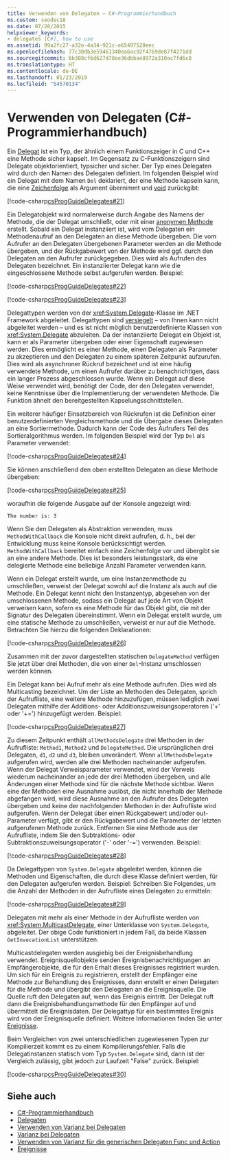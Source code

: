 ```yaml
---
title: Verwenden von Delegaten – C#-Programmierhandbuch
ms.custom: seodec18
ms.date: 07/20/2015
helpviewer_keywords:
- delegates [C#], how to use
ms.assetid: 99a2fc27-a32e-4a34-921c-e65497520eec
ms.openlocfilehash: 77c30db3e59461340ea6ac92f4769de87f4271dd
ms.sourcegitcommit: 6b308cf6d627d78ee36dbbae8972a310ac7fd6c8
ms.translationtype: HT
ms.contentlocale: de-DE
ms.lasthandoff: 01/23/2019
ms.locfileid: "54570134"
---
```

# <a name="using-delegates-c-programming-guide"></a>Verwenden von Delegaten (C#-Programmierhandbuch)
Ein [Delegat](../../../csharp/language-reference/keywords/delegate.md) ist ein Typ, der ähnlich einem Funktionszeiger in C und C++ eine Methode sicher kapselt. Im Gegensatz zu C-Funktionszeigern sind Delegate objektorientiert, typsicher und sicher. Der Typ eines Delegaten wird durch den Namen des Delegaten definiert. Im folgenden Beispiel wird ein Delegat mit dem Namen `Del` deklariert, der eine Methode kapseln kann, die eine [Zeichenfolge](../../../csharp/language-reference/keywords/string.md) als Argument übernimmt und [void](../../../csharp/language-reference/keywords/void.md) zurückgibt:  
  
 [!code-csharp[csProgGuideDelegates#21](../../../csharp/programming-guide/delegates/codesnippet/CSharp/using-delegates_1.cs)]  
  
 Ein Delegatobjekt wird normalerweise durch Angabe des Namens der Methode, die der Delegat umschließt, oder mit einer [anonymen Methode](../../../csharp/programming-guide/statements-expressions-operators/anonymous-methods.md) erstellt. Sobald ein Delegat instanziiert ist, wird vom Delegaten ein Methodenaufruf an den Delegaten an diese Methode übergeben. Die vom Aufrufer an den Delegaten übergebenen Parameter werden an die Methode übergeben, und der Rückgabewert von der Methode wird ggf. durch den Delegaten an den Aufrufer zurückgegeben. Dies wird als Aufrufen des Delegaten bezeichnet. Ein instanziierter Delegat kann wie die eingeschlossene Methode selbst aufgerufen werden. Beispiel:  
  
 [!code-csharp[csProgGuideDelegates#22](../../../csharp/programming-guide/delegates/codesnippet/CSharp/using-delegates_2.cs)]  
  
 [!code-csharp[csProgGuideDelegates#23](../../../csharp/programming-guide/delegates/codesnippet/CSharp/using-delegates_3.cs)]  
  
 Delegattypen werden von der <xref:System.Delegate>-Klasse im .NET Framework abgeleitet. Delegattypen sind [versiegelt](../../../csharp/language-reference/keywords/sealed.md) – von Ihnen kann nicht abgeleitet werden – und es ist nicht möglich benutzerdefinierte Klassen von <xref:System.Delegate> abzuleiten. Da der instanziierte Delegat ein Objekt ist, kann er als Parameter übergeben oder einer Eigenschaft zugewiesen werden. Dies ermöglicht es einer Methode, einen Delegaten als Parameter zu akzeptieren und den Delegaten zu einem späteren Zeitpunkt aufzurufen. Dies wird als asynchroner Rückruf bezeichnet und ist eine häufig verwendete Methode, um einen Aufrufer darüber zu benachrichtigen, dass ein langer Prozess abgeschlossen wurde. Wenn ein Delegat auf diese Weise verwendet wird, benötigt der Code, der den Delegaten verwendet, keine Kenntnisse über die Implementierung der verwendeten Methode. Die Funktion ähnelt den bereitgestellten Kapselungsschnittstellen.  
  
 Ein weiterer häufiger Einsatzbereich von Rückrufen ist die Definition einer benutzerdefinierten Vergleichsmethode und die Übergabe dieses Delegaten an eine Sortiermethode. Dadurch kann der Code des Aufrufers Teil des Sortieralgorithmus werden. Im folgenden Beispiel wird der Typ `Del` als Parameter verwendet:  
  
 [!code-csharp[csProgGuideDelegates#24](../../../csharp/programming-guide/delegates/codesnippet/CSharp/using-delegates_4.cs)]  
  
 Sie können anschließend den oben erstellten Delegaten an diese Methode übergeben:  
  
 [!code-csharp[csProgGuideDelegates#25](../../../csharp/programming-guide/delegates/codesnippet/CSharp/using-delegates_5.cs)]  
  
 woraufhin die folgende Ausgabe auf der Konsole angezeigt wird:  
  
 `The number is: 3`  
  
 Wenn Sie den Delegaten als Abstraktion verwenden, muss `MethodWithCallback` die Konsole nicht direkt aufrufen, d. h., bei der Entwicklung muss keine Konsole berücksichtigt werden. `MethodWithCallback` bereitet einfach eine Zeichenfolge vor und übergibt sie an eine andere Methode. Dies ist besonders leistungsstark, da eine delegierte Methode eine beliebige Anzahl Parameter verwenden kann.  
  
 Wenn ein Delegat erstellt wurde, um eine Instanzenmethode zu umschließen, verweist der Delegat sowohl auf die Instanz als auch auf die Methode. Ein Delegat kennt nicht den Instanzentyp, abgesehen von der umschlossenen Methode, sodass ein Delegat auf jede Art von Objekt verweisen kann, sofern es eine Methode für das Objekt gibt, die mit der Signatur des Delegaten übereinstimmt. Wenn ein Delegat erstellt wurde, um eine statische Methode zu umschließen, verweist er nur auf die Methode. Betrachten Sie hierzu die folgenden Deklarationen:  
  
 [!code-csharp[csProgGuideDelegates#26](../../../csharp/programming-guide/delegates/codesnippet/CSharp/using-delegates_6.cs)]  
  
 Zusammen mit der zuvor dargestellten statischen `DelegateMethod` verfügen Sie jetzt über drei Methoden, die von einer `Del`-Instanz umschlossen werden können.  
  
 Ein Delegat kann bei Aufruf mehr als eine Methode aufrufen. Dies wird als Multicasting bezeichnet. Um der Liste an Methoden des Delegaten, sprich der Aufrufliste, eine weitere Methode hinzuzufügen, müssen lediglich zwei Delegaten mithilfe der Additions- oder Additionszuweisungsoperatoren ('+' oder '+=') hinzugefügt werden. Beispiel:  
  
 [!code-csharp[csProgGuideDelegates#27](../../../csharp/programming-guide/delegates/codesnippet/CSharp/using-delegates_7.cs)]  
  
 Zu diesem Zeitpunkt enthält `allMethodsDelegate` drei Methoden in der Aufrufliste: `Method1`, `Method2` und `DelegateMethod`. Die ursprünglichen drei Delegaten, `d1`, `d2` und `d3`, bleiben unverändert. Wenn `allMethodsDelegate` aufgerufen wird, werden alle drei Methoden nacheinander aufgerufen. Wenn der Delegat Verweisparameter verwendet, wird der Verweis wiederum nacheinander an jede der drei Methoden übergeben, und alle Änderungen einer Methode sind für die nächste Methode sichtbar. Wenn eine der Methoden eine Ausnahme auslöst, die nicht innerhalb der Methode abgefangen wird, wird diese Ausnahme an den Aufrufer des Delegaten übergeben und keine der nachfolgenden Methoden in der Aufrufliste wird aufgerufen. Wenn der Delegat über einen Rückgabewert und/oder out-Parameter verfügt, gibt er den Rückgabewert und die Parameter der letzten aufgerufenen Methode zurück. Entfernen Sie eine Methode aus der Aufrufliste, indem Sie den Subtraktions- oder Subtraktionszuweisungsoperator ('-' oder '-=') verwenden. Beispiel:  
  
 [!code-csharp[csProgGuideDelegates#28](../../../csharp/programming-guide/delegates/codesnippet/CSharp/using-delegates_8.cs)]  
  
 Da Delegattypen von `System.Delegate` abgeleitet werden, können die Methoden und Eigenschaften, die durch diese Klasse definiert werden, für den Delegaten aufgerufen werden. Beispiel: Schreiben Sie Folgendes, um die Anzahl der Methoden in der Aufrufliste eines Delegaten zu ermitteln:  
  
 [!code-csharp[csProgGuideDelegates#29](../../../csharp/programming-guide/delegates/codesnippet/CSharp/using-delegates_9.cs)]  
  
 Delegaten mit mehr als einer Methode in der Aufrufliste werden von <xref:System.MulticastDelegate>, einer Unterklasse von `System.Delegate`, abgeleitet. Der obige Code funktioniert in jedem Fall, da beide Klassen `GetInvocationList` unterstützen.  
  
 Multicastdelegaten werden ausgiebig bei der Ereignisbehandlung verwendet. Ereignisquellobjekte senden Ereignisbenachrichtigungen an Empfängerobjekte, die für den Erhalt dieses Ereignisses registriert wurden. Um sich für ein Ereignis zu registrieren, erstellt der Empfänger eine Methode zur Behandlung des Ereignisses, dann erstellt er einen Delegaten für die Methode und übergibt den Delegaten an die Ereignisquelle. Die Quelle ruft den Delegaten auf, wenn das Ereignis eintritt. Der Delegat ruft dann die Ereignisbehandlungsmethode für den Empfänger auf und übermittelt die Ereignisdaten. Der Delegattyp für ein bestimmtes Ereignis wird von der Ereignisquelle definiert. Weitere Informationen finden Sie unter [Ereignisse](../../../csharp/programming-guide/events/index.md).  
  
 Beim Vergleichen von zwei unterschiedlichen zugewiesenen Typen zur Kompilierzeit kommt es zu einem Kompilierungsfehler. Falls die Delegatinstanzen statisch vom Typ `System.Delegate` sind, dann ist der Vergleich zulässig, gibt jedoch zur Laufzeit "False" zurück. Beispiel:  
  
 [!code-csharp[csProgGuideDelegates#30](../../../csharp/programming-guide/delegates/codesnippet/CSharp/using-delegates_10.cs)]  
  
## <a name="see-also"></a>Siehe auch

- [C#-Programmierhandbuch](../../../csharp/programming-guide/index.md)
- [Delegaten](../../../csharp/programming-guide/delegates/index.md)
- [Verwenden von Varianz bei Delegaten](../../../csharp/programming-guide/concepts/covariance-contravariance/using-variance-in-delegates.md)
- [Varianz bei Delegaten](../../../csharp/programming-guide/concepts/covariance-contravariance/variance-in-delegates.md)
- [Verwenden von Varianz für die generischen Delegaten Func und Action](../../../csharp/programming-guide/concepts/covariance-contravariance/using-variance-for-func-and-action-generic-delegates.md)
- [Ereignisse](../../../csharp/programming-guide/events/index.md)
